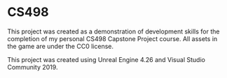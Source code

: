 # CS498
 
This project was created as a demonstration of development skills for the completion of my personal CS498 Capstone Project course. All assets in the game are under the CC0 license.

This project was created using Unreal Engine 4.26 and Visual Studio Community 2019.
